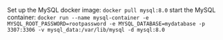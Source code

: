 Set up the MySQL docker image:
`docker pull mysql:8.0`
start the MySQL container:
`docker run --name mysql-container -e MYSQL_ROOT_PASSWORD=rootpassword -e MYSQL_DATABASE=mydatabase -p 3307:3306 -v mysql_data:/var/lib/mysql -d mysql:8.0`
